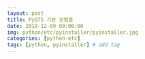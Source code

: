 ```yaml
---
layout: post
title: PyQT5 기본 문법들
date: 2019-12-09 00:00:00
img: python/etc/pyinstaller/pyinstaller.jpg
categories: [python-etc] 
tags: [python, pyinstaller] # add tag
---
```


<br>

